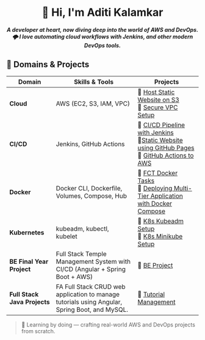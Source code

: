 <h1 align="center">👋 Hi, I'm Aditi Kalamkar</h1>

<h5 align="center">
A developer at heart, now diving deep into the world of AWS and DevOps.                
🌩️ I love automating cloud workflows with Jenkins, and other modern DevOps tools.</h5>


## 🚀 Domains & Projects

| Domain       | Skills & Tools                     | Projects                                                  |
|--------------|------------------------------------|------------------------------------------------------------------|
| **Cloud**    | AWS (EC2, S3, IAM, VPC)            | 🔹 [Host Static Website on S3](https://github.com/aditikalamkar/E-Commerce-GithubActions.git) <br> 🔹 [Secure VPC Setup](#)    |
| **CI/CD**    | Jenkins, GitHub Actions            |🔹 [CI/CD Pipeline with Jenkins](#) <br> 🔹[Static  Website using GitHub Pages](https://github.com/aditikalamkar/BEDevOpsMiniProject.git) <br>🔹 [GitHub Actions to AWS](#) |
| **Docker** | Docker CLI, Dockerfile, Volumes, Compose, Hub      | 🔹 [FCT Docker Tasks ](https://github.com/aditikalamkar/Docker/tree/main/Docker%20Learning) <br>🔹 [Deploying Multi-Tier Application with Docker Compose ](https://github.com/aditikalamkar/Docker/tree/main/Docker%20Projects/Deploying%20Multi-Tier%20Application-SL) <br>  |
| **Kubernetes** | kubeadm, kubectl, kubelet | 🔹 [K8s Kubeadm Setup](https://github.com/aditikalamkar/Kubernetes/tree/main/K8S%20Learning/K8S%20Kubeadm%20Setup) <br>🔹 [K8s Minikube Setup](https://github.com/aditikalamkar/Kubernetes/tree/main/K8S%20Learning/K8S%20Minikube%20Setup)  <br> |
| **BE Final Year Project** | Full Stack Temple Management System with CI/CD (Angular + Spring Boot + AWS) | 🔹 [BE Project](https://github.com/aditikalamkar/FinalYearProject.git) <br> |
| **Full Stack Java Projects** | FA Full Stack CRUD web application to manage tutorials using Angular, Spring Boot, and MySQL. | 🔹 [Tutorial Management](https://github.com/aditikalamkar/Tutorial-Management-Project.git) <br> |




> 🧰 Learning by doing — crafting real-world AWS and DevOps projects from scratch.